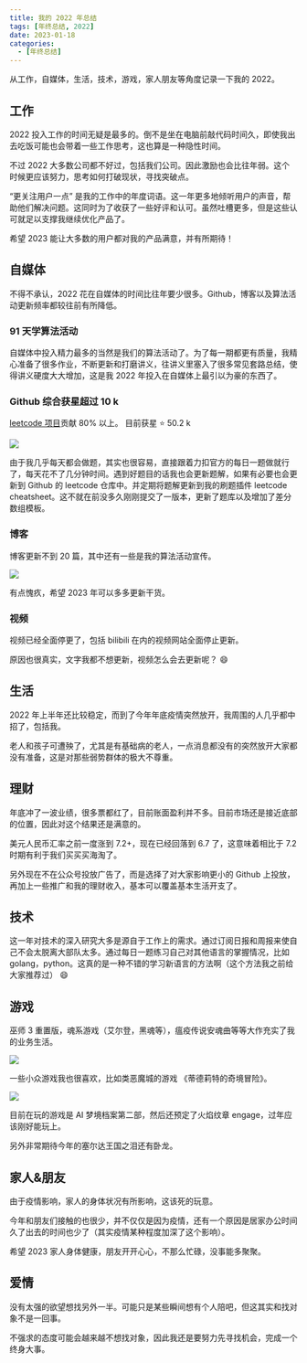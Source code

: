 ```yaml
---
title: 我的 2022 年总结
tags: [年终总结, 2022]
date: 2023-01-18
categories:
  - [年终总结]
---
```


从工作，自媒体，生活，技术，游戏，家人朋友等角度记录一下我的 2022。

<!-- more -->

## 工作

2022 投入工作的时间无疑是最多的。倒不是坐在电脑前敲代码时间久，即使我出去吃饭可能也会带着一些工作思考，这也算是一种隐性时间。

不过 2022 大多数公司都不好过，包括我们公司。因此激励也会比往年弱。这个时候更应该努力，思考如何打破现状，寻找突破点。

“更关注用户一点” 是我的工作中的年度词语。这一年更多地倾听用户的声音，帮助他们解决问题。这同时为了收获了一些好评和认可。虽然吐槽更多，但是这些认可就足以支撑我继续优化产品了。

希望 2023 能让大多数的用户都对我的产品满意，并有所期待！

## 自媒体

不得不承认，2022 花在自媒体的时间比往年要少很多。Github，博客以及算法活动更新频率都较往前有所降低。

### 91 天学算法活动

自媒体中投入精力最多的当然是我们的算法活动了。为了每一期都更有质量，我精心准备了很多作业，不断更新和打磨讲义，往讲义里塞入了很多常见套路总结，使得讲义硬度大大增加，这是我 2022 年投入在自媒体上最引以为豪的东西了。

### Github 综合获星超过 10 k

[leetcode 项目](https://github.com/azl397985856/leetcode)贡献 80% 以上。 目前获星 ⭐️ 50.2 k

![](https://p.ipic.vip/1fkqz5.png)

由于我几乎每天都会做题，其实也很容易，直接跟着力扣官方的每日一题做就行了，每天花不了几分钟时间。遇到好题目的话我也会更新题解，如果有必要也会更新到 Github 的 leetcode 仓库中。并定期将题解更新到我的刷题插件 leetcode cheatsheet。这不就在前没多久刚刚提交了一版本，更新了题库以及增加了差分数组模板。

### 博客

博客更新不到 20 篇，其中还有一些是我的算法活动宣传。

![](https://p.ipic.vip/9k2icz.png)

有点愧疚，希望 2023 年可以多多更新干货。

### 视频

视频已经全面停更了，包括 bilibili 在内的视频网站全面停止更新。

原因也很真实，文字我都不想更新，视频怎么会去更新呢？ 😄

## 生活

2022 年上半年还比较稳定，而到了今年年底疫情突然放开，我周围的人几乎都中招了，包括我。

老人和孩子可遭殃了，尤其是有基础病的老人，一点消息都没有的突然放开大家都没有准备，这是对那些弱势群体的极大不尊重。

## 理财

年底冲了一波业绩，很多票都红了，目前账面盈利并不多。目前市场还是接近底部的位置，因此对这个结果还是满意的。

美元人民币汇率之前一度涨到 7.2+，现在已经回落到 6.7 了，这意味着相比于 7.2 时期有利于我们买买买海淘了。

另外现在不在公众号投放广告了，而是选择了对大家影响更小的 Github 上投放，再加上一些推广和我的理财收入，基本可以覆盖基本生活开支了。

## 技术

这一年对技术的深入研究大多是源自于工作上的需求。通过订阅日报和周报来使自己不会太脱离大部队太多。通过每日一题练习自己对其他语言的掌握情况，比如 golang，python。这真的是一种不错的学习新语言的方法啊（这个方法我之前给大家推荐过） 😄

## 游戏

巫师 3 重置版，魂系游戏（艾尔登，黑魂等），瘟疫传说安魂曲等等大作充实了我的业务生活。

![](https://p.ipic.vip/vk2pn7.jpg)

一些小众游戏我也很喜欢，比如类恶魔城的游戏 《蒂德莉特的奇境冒险》。

![](https://p.ipic.vip/mcdizm.jpg)

目前在玩的游戏是 AI 梦境档案第二部，然后还预定了火焰纹章 engage，过年应该刚好能玩上。

另外非常期待今年的塞尔达王国之泪还有卧龙。

## 家人&朋友

由于疫情影响，家人的身体状况有所影响，这该死的玩意。

今年和朋友们接触的也很少，并不仅仅是因为疫情，还有一个原因是居家办公时间久了出去的时间也少了（其实疫情某种程度加深了这个影响）。

希望 2023 家人身体健康，朋友开开心心，不那么忙碌，没事能多聚聚。

## 爱情

没有太强的欲望想找另外一半。可能只是某些瞬间想有个人陪吧，但这其实和找对象不是一回事。

不强求的态度可能会越来越不想找对象，因此我还是要努力先寻找机会，完成一个终身大事。
